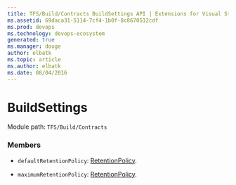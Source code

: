 ```yaml
---
title: TFS/Build/Contracts BuildSettings API | Extensions for Visual Studio Team Services
ms.assetid: 69daca31-5114-7cf4-1b0f-8c8670512cdf
ms.prod: devops
ms.technology: devops-ecosystem
generated: true
ms.manager: douge
author: elbatk
ms.topic: article
ms.author: elbatk
ms.date: 08/04/2016
---
```


# BuildSettings

Module path: `TFS/Build/Contracts`


### Members

* `defaultRetentionPolicy`: [RetentionPolicy](./RetentionPolicy.md). 

* `maximumRetentionPolicy`: [RetentionPolicy](./RetentionPolicy.md). 

